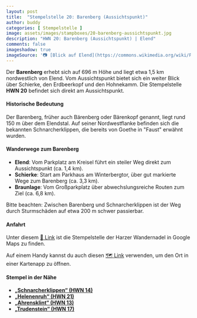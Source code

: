 ```yaml
---
layout: post
title:  "Stempelstelle 20: Barenberg (Aussichtspunkt)"
author: buddy
categories: [ Stempelstelle ]
image: assets/images/stampboxes/20-barenberg-aussichtspunkt.jpg
description: "HWN 20: Barenberg (Aussichtspunkt) | Elend"
comments: false
imageshadow: true
imageSource: '📷 [Blick auf Elend](https://commons.wikimedia.org/wiki/File:Blick_auf_Elend.jpg) von <a href="https://de.wikipedia.org/wiki/Benutzer:Hejkal" class="extiw" title="de:Benutzer:Hejkal">Hejkal</a> unter Lizenz [CC BY-SA 3.0 de](https://creativecommons.org/licenses/by-sa/3.0/de/deed.en)'
---
```


Der **Barenberg** erhebt sich auf 696 m Höhe und liegt etwa 1,5 km nordwestlich von Elend. Vom Aussichtspunkt bietet sich ein weiter Blick über Schierke, den Erdbeerkopf und den Hohnekamm. Die Stempelstelle **HWN 20** befindet sich direkt am Aussichtspunkt. 

#### Historische Bedeutung

Der Barenberg, früher auch Bärenberg oder Bärenkopf genannt, liegt rund 150 m über dem Elendstal. Auf seiner Nordwestflanke befinden sich die bekannten Schnarcherklippen, die bereits von Goethe in "Faust" erwähnt wurden. 

#### Wanderwege zum Barenberg

- **Elend**: Vom Parkplatz am Kreisel führt ein steiler Weg direkt zum Aussichtspunkt (ca. 1,4 km). 
- **Schierke**: Start am Parkhaus am Winterbergtor, über gut markierte Wege zum Barenberg (ca. 3,3 km). 
- **Braunlage**: Vom Großparkplatz über abwechslungsreiche Routen zum Ziel (ca. 6,8 km). 

Bitte beachten: Zwischen Barenberg und Schnarcherklippen ist der Weg durch Sturmschäden auf etwa 200 m schwer passierbar. 

#### Anfahrt

Unter diesem [📍 Link](https://www.google.com/maps/dir/?api=1&origin=&destination=51.75032%2C%2010.67505) ist die Stempelstelle der Harzer Wandernadel in Google Maps zu finden.

<div class="android-only">
  Auf einem Handy kannst du auch diesen 
  <a href="geo:51.75032,10.67505">🗺️ Link</a> 
  verwenden, um den Ort in einer Kartenapp zu öffnen.
  <p></p>
</div>

#### Stempel in der Nähe

- [**„Schnarcherklippen“ (HWN 14)**](/stempelstelle-14-schnarcherklippe-schutzhuette)
- [**„Helenenruh“ (HWN 21)**](/stempelstelle-21-helenenruh)
- [**„Ahrensklint“ (HWN 13)**](/stempelstelle-13-ahrensklint)
- [**„Trudenstein“ (HWN 17)**](/stempelstelle-17-trudenstein)
